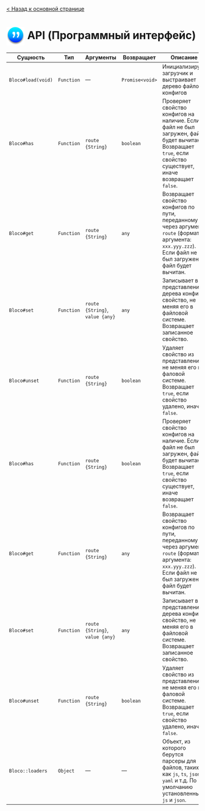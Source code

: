 [ < Назад к основной странице](./00-readme.md)
# <img class="avatar" src="../images/logo-xs-w.png" style="vertical-align:middle" /> API (Программный интерфейс)
|       Сущность    |   Тип    |         Аргументы    |   Возвращает    |                 Описание                 |
|---|---|---|---|---|
|`Bloco#load(void)`| `Function` |           —         | `Promise<void>` | Инициализирует загрузчик и выстраивает дерево файлов-конфигов |
|`Bloco#has`       | `Function` | `route {String}` |    `boolean`    | Проверяет свойство конфигов на наличие. Если файл не был загружен, файл будет вычитан. Возвращает `true`, если свойство существует, иначе возвращает `false`. |
|`Bloco#get`       | `Function` | `route {String}` |      `any`      | Возвращает свойство конфигов по пути, переданному через аргумент `route` (формат аргумента: `xxx.yyy.zzz`). Если файл не был загружен, файл будет вычитан. |
|`Bloco#set`       | `Function` | `route {String}`, `value {any}` | `any` | Записывает в представление дерева конфига свойство, не меняя его в файловой системе. Возвращает записанное свойство. |
|`Bloco#unset`     | `Function` | `route {String}` | `boolean` | Удаляет свойство из представления, не меняя его в фаловой системе. Возвращает `true`, если свойство удалено, иначе `false`. |
|`Bloco#has`       | `Function` | `route {String}` |    `boolean`    | Проверяет свойство конфигов на наличие. Если файл не был загружен, файл будет вычитан. Возвращает `true`, если свойство существует, иначе возвращает `false`. |
|`Bloco#get`       | `Function` | `route {String}` |      `any`      | Возвращает свойство конфигов по пути, переданному через аргумент `route` (формат аргумента: `xxx.yyy.zzz`). Если файл не был загружен, файл будет вычитан. |
|`Bloco#set`       | `Function` | `route {String}`, `value {any}` | `any` | Записывает в представление дерева конфига свойство, не меняя его в файловой системе. Возвращает записанное свойство. |
|`Bloco#unset`     | `Function` | `route {String}` | `boolean` | Удаляет свойство из представления, не меняя его в фаловой системе. Возвращает `true`, если свойство удалено, иначе `false`. |
|`Bloco::loaders`  | `Object`   |           —         |        —        | Объект, из которого берутся парсеры для файлов, таких как `js`, `ts`, `json`, `yaml` и т.д. По умолчанию установленны `js` и `json`. |